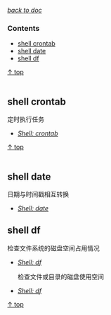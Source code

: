 [*back to doc*](https://github.com/malw2020/learn/tree/master/doc#contents)<br>

### Contents

- [shell crontab](#shell-crontab)
- [shell date](#shell-date)
- [shell df](#shell-df)

[↑ top](#contents)
<br><br>


## shell crontab

  定时执行任务
- [*Shell: crontab*](https://github.com/malw2020/learn/tree/master/doc/shell/crontab)

[↑ top](#contents)
<br><br>

## shell date

  日期与时间戳相互转换
- [*Shell: date*](https://github.com/malw2020/learn/tree/master/doc/shell/date)

## shell df

  检查文件系统的磁盘空间占用情况
- [*Shell: df*](https://github.com/malw2020/learn/tree/master/doc/shell/df)

  检查文件或目录的磁盘使用空间
- [*Shell: df*](https://github.com/malw2020/learn/tree/master/doc/shell/du)

[↑ top](#contents)
<br><br>



